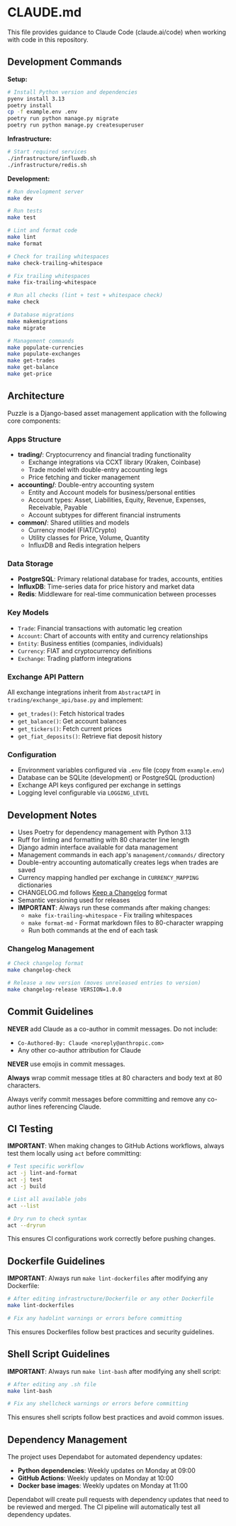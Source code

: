 # CLAUDE.md

This file provides guidance to Claude Code (claude.ai/code) when working with
code in this repository.

## Development Commands

**Setup:**

```bash
# Install Python version and dependencies
pyenv install 3.13
poetry install
cp -f example.env .env
poetry run python manage.py migrate
poetry run python manage.py createsuperuser
```

**Infrastructure:**

```bash
# Start required services
./infrastructure/influxdb.sh
./infrastructure/redis.sh
```

**Development:**

```bash
# Run development server
make dev

# Run tests
make test

# Lint and format code
make lint
make format

# Check for trailing whitespaces
make check-trailing-whitespace

# Fix trailing whitespaces
make fix-trailing-whitespace

# Run all checks (lint + test + whitespace check)
make check

# Database migrations
make makemigrations
make migrate

# Management commands
make populate-currencies
make populate-exchanges
make get-trades
make get-balance
make get-price
```

## Architecture

Puzzle is a Django-based asset management application with the following core
components:

### Apps Structure

- **trading/**: Cryptocurrency and financial trading functionality
  - Exchange integrations via CCXT library (Kraken, Coinbase)
  - Trade model with double-entry accounting legs
  - Price fetching and ticker management
- **accounting/**: Double-entry accounting system
  - Entity and Account models for business/personal entities
  - Account types: Asset, Liabilities, Equity, Revenue, Expenses, Receivable,
    Payable
  - Account subtypes for different financial instruments
- **common/**: Shared utilities and models
  - Currency model (FIAT/Crypto)
  - Utility classes for Price, Volume, Quantity
  - InfluxDB and Redis integration helpers

### Data Storage

- **PostgreSQL**: Primary relational database for trades, accounts, entities
- **InfluxDB**: Time-series data for price history and market data
- **Redis**: Middleware for real-time communication between processes

### Key Models

- `Trade`: Financial transactions with automatic leg creation
- `Account`: Chart of accounts with entity and currency relationships
- `Entity`: Business entities (companies, individuals)
- `Currency`: FIAT and cryptocurrency definitions
- `Exchange`: Trading platform integrations

### Exchange API Pattern

All exchange integrations inherit from `AbstractAPI` in
`trading/exchange_api/base.py` and implement:

- `get_trades()`: Fetch historical trades
- `get_balance()`: Get account balances
- `get_tickers()`: Fetch current prices
- `get_fiat_deposits()`: Retrieve fiat deposit history

### Configuration

- Environment variables configured via `.env` file (copy from `example.env`)
- Database can be SQLite (development) or PostgreSQL (production)
- Exchange API keys configured per exchange in settings
- Logging level configurable via `LOGGING_LEVEL`

## Development Notes

- Uses Poetry for dependency management with Python 3.13
- Ruff for linting and formatting with 80 character line length
- Django admin interface available for data management
- Management commands in each app's `management/commands/` directory
- Double-entry accounting automatically creates legs when trades are saved
- Currency mapping handled per exchange in `CURRENCY_MAPPING` dictionaries
- CHANGELOG.md follows [Keep a Changelog](https://keepachangelog.com) format
- Semantic versioning used for releases
- **IMPORTANT**: Always run these commands after making changes:
  - `make fix-trailing-whitespace` - Fix trailing whitespaces
  - `make format-md` - Format markdown files to 80-character wrapping
  - Run both commands at the end of each task

### Changelog Management

```bash
# Check changelog format
make changelog-check

# Release a new version (moves unreleased entries to version)
make changelog-release VERSION=1.0.0
```

## Commit Guidelines

**NEVER** add Claude as a co-author in commit messages. Do not include:

- `Co-Authored-By: Claude <noreply@anthropic.com>`
- Any other co-author attribution for Claude

**NEVER** use emojis in commit messages.

**Always** wrap commit message titles at 80 characters and body text at 80
characters.

Always verify commit messages before committing and remove any co-author lines
referencing Claude.

## CI Testing

**IMPORTANT**: When making changes to GitHub Actions workflows, always test them
locally using `act` before committing:

```bash
# Test specific workflow
act -j lint-and-format
act -j test
act -j build

# List all available jobs
act --list

# Dry run to check syntax
act --dryrun
```

This ensures CI configurations work correctly before pushing changes.

## Dockerfile Guidelines

**IMPORTANT**: Always run `make lint-dockerfiles` after modifying any
Dockerfile:

```bash
# After editing infrastructure/Dockerfile or any other Dockerfile
make lint-dockerfiles

# Fix any hadolint warnings or errors before committing
```

This ensures Dockerfiles follow best practices and security guidelines.

## Shell Script Guidelines

**IMPORTANT**: Always run `make lint-bash` after modifying any shell script:

```bash
# After editing any .sh file
make lint-bash

# Fix any shellcheck warnings or errors before committing
```

This ensures shell scripts follow best practices and avoid common issues.

## Dependency Management

The project uses Dependabot for automated dependency updates:

- **Python dependencies**: Weekly updates on Monday at 09:00
- **GitHub Actions**: Weekly updates on Monday at 10:00
- **Docker base images**: Weekly updates on Monday at 11:00

Dependabot will create pull requests with dependency updates that need to be
reviewed and merged. The CI pipeline will automatically test all dependency
updates.
